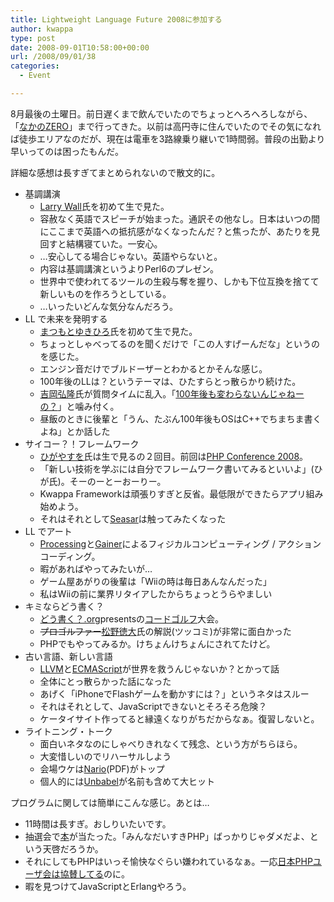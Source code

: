 ```yaml
---
title: Lightweight Language Future 2008に参加する
author: kwappa
type: post
date: 2008-09-01T10:58:00+00:00
url: /2008/09/01/38
categories:
  - Event

---
```

8月最後の土曜日。前日遅くまで飲んでいたのでちょっとへろへろしながら、「[なかのZERO][1]」まで行ってきた。以前は高円寺に住んでいたのでその気になれば徒歩エリアなのだが、現在は電車を3路線乗り継いで1時間弱。普段の出勤より早いってのは困ったもんだ。

詳細な感想は長すぎてまとめられないので散文的に。

<!--more-->

  * 基調講演 
      * [Larry Wall][2]氏を初めて生で見た。
      * 容赦なく英語でスピーチが始まった。通訳その他なし。日本はいつの間にここまで英語への抵抗感がなくなったんだ？と焦ったが、あたりを見回すと結構寝ていた。一安心。
      * …安心してる場合じゃない。英語やらないと。
      * 内容は基調講演というよりPerl6のプレゼン。
      * 世界中で使われてるツールの生殺与奪を握り、しかも下位互換を捨てて新しいものを作ろうとしている。
      * …いったいどんな気分なんだろう。
  * LL で未来を発明する 
      * [まつもとゆきひろ][3]氏を初めて生で見た。
      * ちょっとしゃべってるのを聞くだけで「この人すげーんだな」というのを感じた。
      * エンジン音だけでブルドーザーとわかるとかそんな感じ。
      * 100年後のLLは？というテーマは、ひたすらとっ散らかり続けた。
      * [吉岡弘隆][4]氏が質問タイムに乱入。「[100年後も変わらないんじゃねーの？][5]」と噛み付く。
      * 昼飯のときに後輩と「うん、たぶん100年後もOSはC++でちまちま書くよね」とか話した
  * サイコー？！フレームワーク 
      * [ひがやすを][6]氏は生で見るの２回目。前回は[PHP Conference 2008][7]。
      * 「新しい技術を学ぶには自分でフレームワーク書いてみるといいよ」(ひが氏)。そーのーとーおーりー。
      * Kwappa Frameworkは頑張りすぎと反省。最低限ができたらアプリ組み始めよう。
      * それはそれとして[Seasar][8]は触ってみたくなった
  * LL でアート 
      * [Processing][9]と[Gainer][10]によるフィジカルコンピューティング / アクションコーディング。
      * 暇があればやってみたいが…
      * ゲーム屋あがりの後輩は「Wiiの時は毎日あんなんだった」
      * 私はWiiの前に業界リタイアしたからちょっとうらやましい
  * キミならどう書く？ 
      * [どう書く？.org][11]presentsの[コードゴルフ][12]大会。
      * <del>プロゴルファー</del>[松野徳大][13]氏の解説(ツッコミ)が非常に面白かった
      * PHPでもやってみるか。けちょんけちょんにされてたけど。
  * 古い言語、新しい言語 
      * [LLVM][14]と[ECMAScript][15]が世界を救うんじゃないか？とかって話
      * 全体にとっ散らかった話になった
      * あげく「iPhoneでFlashゲームを動かすには？」というネタはスルー
      * それはそれとして、JavaScriptできないとそろそろ危険？
      * ケータイサイト作ってると縁遠くなりがちだからなぁ。復習しないと。
  * ライトニング・トーク 
      * 面白いネタなのにしゃべりきれなくて残念、という方がちらほら。
      * 大変惜しいのでリハーサルしよう
      * 会場ウケは[Nario][16](PDF)がトップ
      * 個人的には[Unbabel][17]が名前も含めて大ヒット

プログラムに関しては簡単にこんな感じ。あとは…

  * 11時間は長すぎ。おしりいたいです。
  * 抽選会で[本][18]が当たった。「みんなだいすきPHP」ばっかりじゃダメだよ、という天啓だろうか。
  * それにしてもPHPはいっそ愉快なぐらい嫌われているなぁ。一応[日本PHPユーザ会は協賛してる][19]のに。
  * 暇を見つけてJavaScriptとErlangやろう。

 [1]: http://www.city.tokyo-nakano.lg.jp/016/03/d14000019.html
 [2]: http://www.wall.org/~larry/
 [3]: http://www.rubyist.net/~matz/
 [4]: http://blog.miraclelinux.com/yume/
 [5]: http://blog.miraclelinux.com/yume/2008/09/ll-future.html
 [6]: http://d.hatena.ne.jp/higayasuo/
 [7]: http://kwappa.txt-nifty.com/blog/2008/07/php_conference__d66e.html
 [8]: http://www.seasar.org/
 [9]: http://processing.jp/
 [10]: http://gainer.cc/wiki/index.php?title=Main_Page/ja
 [11]: http://ja.doukaku.org/
 [12]: http://d.hatena.ne.jp/keyword/%A5%B3%A1%BC%A5%C9%A5%B4%A5%EB%A5%D5
 [13]: http://d.hatena.ne.jp/tokuhirom/
 [14]: http://ja.wikipedia.org/wiki/Low_Level_Virtual_Machine
 [15]: http://ja.wikipedia.org/wiki/ECMAScript
 [16]: http://ll.jus.or.jp/2008/slides/6/authorNari.pdf
 [17]: http://ll.jus.or.jp/2008/slides/6/yhara/unbabel.html
 [18]: http://www.amazon.co.jp/exec/obidos/ASIN/4756150705/bottomline02-22
 [19]: http://ll.jus.or.jp/2008/summary/support
